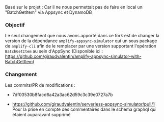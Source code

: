 Basé sur le projet : 
Car il ne nous permettait pas de faire en local un "BatchGetItem" via Appsync et DynamoDB


### Objectif 

Le seul changement que nous avons apporté dans ce fork est de changer la version de la dépendance `amplify-appsync-simulator` qui un sous package de `amplify-cli` afin de le remplacer par une version supportant l'opération `BatchGetItem` au sein d'AppSync (Disponible ici : https://github.com/giraudvalentin/amplify-appsync-simulator-with-BatchGetItem)

### Changement 

Les commits/PR de modifications :
- 7df03530b8facd6a42a3ac62d59c3c39e0727a7b 

- https://github.com/giraudvalentin/serverless-appsync-simulator/pull/1
Pour la prise en compte des commentaires dans le schema graphql qui étaient auparavant supprimé
